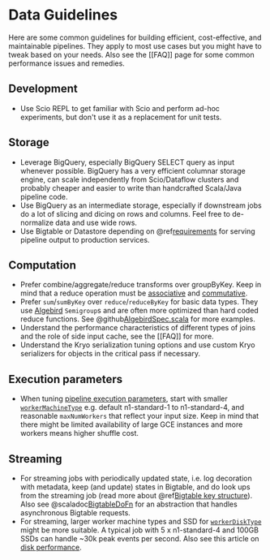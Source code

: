 # Data Guidelines

Here are some common guidelines for building efficient, cost-effective, and maintainable pipelines. They apply to most use cases but you might have to tweak based on your needs. Also see the [[FAQ]] page for some common performance issues and remedies.

## Development

* Use Scio REPL to get familiar with Scio and perform ad-hoc experiments, but don't use it as a replacement for unit tests.

## Storage

* Leverage BigQuery, especially BigQuery SELECT query as input whenever possible. BigQuery has a very efficient columnar storage engine, can scale independently from Scio/Dataflow clusters and probably cheaper and easier to write than handcrafted Scala/Java pipeline code.
* Use BigQuery as an intermediate storage, especially if downstream jobs do a lot of slicing and dicing on rows and columns. Feel free to de-normalize data and use wide rows.
* Use Bigtable or Datastore depending on @ref[requirements](io/Bigtable.md#bigtable-vs-datastore) for serving pipeline output to production services.

## Computation

* Prefer combine/aggregate/reduce transforms over groupByKey. Keep in mind that a reduce operation must be [associative](https://en.wikipedia.org/wiki/Associative_property) and [commutative](https://en.wikipedia.org/wiki/Commutative_property).
* Prefer `sum`/`sumByKey` over `reduce`/`reduceByKey` for basic data types. They use [Algebird](https://github.com/twitter/algebird) `Semigroup`s and are often more optimized than hard coded reduce functions. See @github[AlgebirdSpec.scala](/scio-examples/src/test/scala/com/spotify/scio/examples/extra/AlgebirdSpec.scala) for more examples.
* Understand the performance characteristics of different types of joins and the role of side input cache, see the [[FAQ]] for more.
* Understand the Kryo serialization tuning options and use custom Kryo serializers for objects in the critical pass if necessary.

## Execution parameters

* When tuning [pipeline execution parameters](https://cloud.google.com/dataflow/pipelines/specifying-exec-params), start with smaller [`workerMachineType`](https://cloud.google.com/compute/docs/machine-types) e.g. default n1-standard-1 to n1-standard-4, and reasonable `maxNumWorkers` that reflect your input size. Keep in mind that there might be limited availability of large GCE instances and more workers means higher shuffle cost.

## Streaming

* For streaming jobs with periodically updated state, i.e. log decoration with metadata, keep (and update) states in Bigtable, and do look ups from the streaming job (read more about @ref[Bigtable key structure](io/Bigtable.md#key-structure)). Also see @scaladoc[BigtableDoFn](com.spotify.scio.bigtable.BigtableDoFn) for an abstraction that handles asynchronous Bigtable requests.
* For streaming, larger worker machine types and SSD for [`workerDiskType`](https://cloud.google.com/compute/docs/reference/latest/diskTypes) might be more suitable. A typical job with 5 x n1-standard-4 and 100GB SSDs can handle ~30k peak events per second. Also see this article on [disk performance](https://cloud.google.com/compute/docs/disks/performance).
